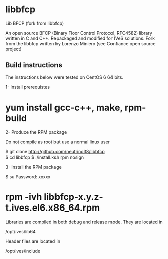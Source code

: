 # libbfcp
Lib BFCP (fork from libbfcp)

An open source BFCP (Binary Floor Control Protocol, RFC4582) library written in C
and C++. Repackaged and modified for IVeS solutions. Fork from the libbfcp written
by Lorenzo Miniero (see Confiance open source project)


## Build instructions

The instructions below were tested on CentOS 6 64 bits.

1- Install prerequistes

  # yum install gcc-c++, make, rpm-build


2- Produce the RPM package

Do not compile as root but use a normal linux user

   $ git clone http://github.com/neutrino38/libbfcp  
   $ cd libbfcp
   $ ./install.ksh rpm nosign

3- Install the RPM package

  $ su
  Password: xxxxx
  # rpm -ivh libbfcp-x.y.z-t.ives.el6.x86_64.rpm

Libraries are compiled in both debug and release mode. They are located in

/opt/ives/lib64

Header files are located in 

/opt/ives/include
